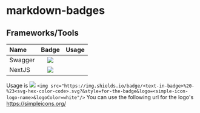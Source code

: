 # markdown-badges


## Frameworks/Tools
| Name   | Badge        |   Usage |
| :------------- |:-------------:| -----------: |
| Swagger      | <img src="https://img.shields.io/badge/swagger%20-%2343853D.svg?&style=for-the-badge&logo=swagger&logoColor=white"/> |  
|  NextJS   |   <img src="https://img.shields.io/badge/Next.JS%20-%23000000.svg?&style=for-the-badge&logo=next.js&logoColor=white"/>   |  

Usage is
<img src="https://img.shields.io/badge/Happy Meal%20-%23123123.svg?&style=for-the-badge&logo=mcdonald's&logoColor=white"/>
`<img src="https://img.shields.io/badge/<text-in-badge>%20-%23<svg-hex-color-code>.svg?&style=for-the-badge&logo=<simple-icon-logo-name>&logoColor=white"/>`
You can use the following url for the logo's
https://simpleicons.org/
